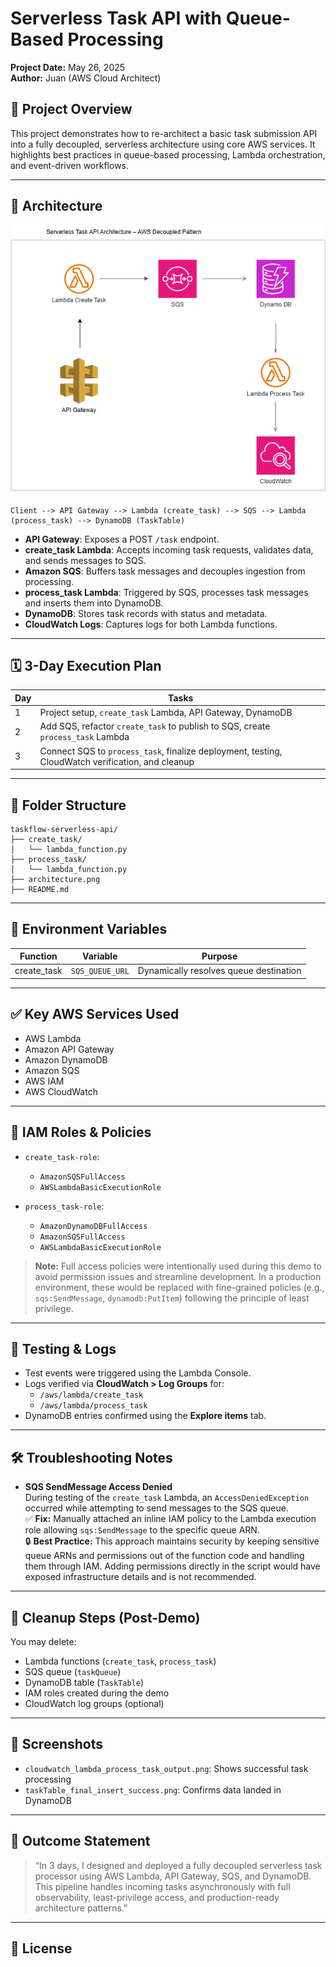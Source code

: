 # Serverless Task API with Queue-Based Processing

**Project Date:** May 26, 2025  
**Author:** Juan (AWS Cloud Architect)

## 🚀 Project Overview

This project demonstrates how to re-architect a basic task submission API into a fully decoupled, serverless architecture using core AWS services. It highlights best practices in queue-based processing, Lambda orchestration, and event-driven workflows.

---

## 📌 Architecture

![Serverless Task Architecture](./Serverless%20Task%20Architecture2.drawio.png)

```
Client --> API Gateway --> Lambda (create_task) --> SQS --> Lambda (process_task) --> DynamoDB (TaskTable)
```

- **API Gateway**: Exposes a POST `/task` endpoint.
- **create_task Lambda**: Accepts incoming task requests, validates data, and sends messages to SQS.
- **Amazon SQS**: Buffers task messages and decouples ingestion from processing.
- **process_task Lambda**: Triggered by SQS, processes task messages and inserts them into DynamoDB.
- **DynamoDB**: Stores task records with status and metadata.
- **CloudWatch Logs**: Captures logs for both Lambda functions.

---

## 🗓️ 3-Day Execution Plan

| Day | Tasks |
|-----|-------|
| 1   | Project setup, `create_task` Lambda, API Gateway, DynamoDB |
| 2   | Add SQS, refactor `create_task` to publish to SQS, create `process_task` Lambda |
| 3   | Connect SQS to `process_task`, finalize deployment, testing, CloudWatch verification, and cleanup |

---

## 📂 Folder Structure

```
taskflow-serverless-api/
├── create_task/
│   └── lambda_function.py
├── process_task/
│   └── lambda_function.py
├── architecture.png
├── README.md
```

---

## 🧠 Environment Variables

| Function       | Variable         | Purpose              |
|----------------|------------------|----------------------|
| create_task    | `SQS_QUEUE_URL`  | Dynamically resolves queue destination |

---

## ✅ Key AWS Services Used

- AWS Lambda
- Amazon API Gateway
- Amazon DynamoDB
- Amazon SQS
- AWS IAM
- AWS CloudWatch

---

## 🔐 IAM Roles & Policies

- `create_task-role`:
  - `AmazonSQSFullAccess`
  - `AWSLambdaBasicExecutionRole`

- `process_task-role`:
  - `AmazonDynamoDBFullAccess`
  - `AmazonSQSFullAccess`
  - `AWSLambdaBasicExecutionRole`

> **Note:** Full access policies were intentionally used during this demo to avoid permission issues and streamline development. In a production environment, these would be replaced with fine-grained policies (e.g., `sqs:SendMessage`, `dynamodb:PutItem`) following the principle of least privilege.

---

## 🧪 Testing & Logs

- Test events were triggered using the Lambda Console.
- Logs verified via **CloudWatch > Log Groups** for:
  - `/aws/lambda/create_task`
  - `/aws/lambda/process_task`
- DynamoDB entries confirmed using the **Explore items** tab.

---

## 🛠️ Troubleshooting Notes

- **SQS SendMessage Access Denied**  
  During testing of the `create_task` Lambda, an `AccessDeniedException` occurred while attempting to send messages to the SQS queue.  
  ✅ **Fix:** Manually attached an inline IAM policy to the Lambda execution role allowing `sqs:SendMessage` to the specific queue ARN.  
  🔒 **Best Practice:** This approach maintains security by keeping sensitive queue ARNs and permissions out of the function code and handling them through IAM. Adding permissions directly in the script would have exposed infrastructure details and is not recommended.

---

## 🧹 Cleanup Steps (Post-Demo)

You may delete:
- Lambda functions (`create_task`, `process_task`)
- SQS queue (`taskQueue`)
- DynamoDB table (`TaskTable`)
- IAM roles created during the demo
- CloudWatch log groups (optional)

---

## 📸 Screenshots

- `cloudwatch_lambda_process_task_output.png`: Shows successful task processing
- `taskTable_final_insert_success.png`: Confirms data landed in DynamoDB

---

## 🧾 Outcome Statement

> “In 3 days, I designed and deployed a fully decoupled serverless task processor using AWS Lambda, API Gateway, SQS, and DynamoDB. This pipeline handles incoming tasks asynchronously with full observability, least-privilege access, and production-ready architecture patterns.”

---

## 🔗 License
